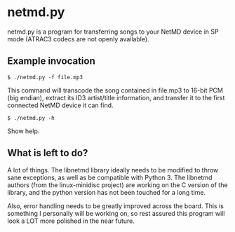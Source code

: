 netmd.py
========

netmd.py is a program for transferring songs to your NetMD device in SP mode (ATRAC3 codecs are not openly available).


Example invocation
------------------

    $ ./netmd.py -f file.mp3

This command will transcode the song contained in file.mp3 to 16-bit PCM (big endian), extract its ID3 artist/title information, and transfer it to the first connected NetMD device it can find.
 
    $ ./netmd.py -h

Show help.

What is left to do?
-------------------
A lot of things. The libnetmd library ideally needs to be modified to throw sane exceptions, as well as be compatible with Python 3. The libnetmd authors (from the linux-minidisc project) are working on the C version of the library, and the python version has not been touched for a long time.

Also, error handling needs to be greatly improved across the board. This is something I personally will be working on, so rest assured this program will look a LOT more polished in the near future.


